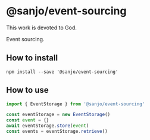 # @sanjo/event-sourcing

This work is devoted to God.

Event sourcing.

## How to install

```
npm install --save '@sanjo/event-sourcing'
```

## How to use

```js
import { EventStorage } from '@sanjo/event-sourcing'

const eventStorage = new EventStorage()
const event = {}
await eventStorage.store(event)
const events = eventStorage.retrieve()
```
